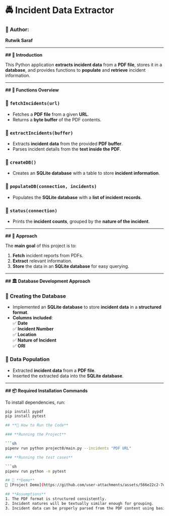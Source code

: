 # 🚔 Incident Data Extractor

### 👤 **Author:**  
**Rutwik Saraf**

---

**## 📌 Introduction**

This Python application **extracts incident data** from a **PDF file**, stores it in a **database**, and provides functions to **populate** and **retrieve** incident information.

---

**## 📜 Functions Overview**

### 🔹 `fetchIncidents(url)`
- Fetches a **PDF file** from a given **URL**.
- Returns a **byte buffer** of the PDF contents.

### 🔹 `extractIncidents(buffer)`
- Extracts **incident data** from the provided **PDF buffer**.
- Parses incident details from the **text inside the PDF**.

### 🔹 `createDB()`
- Creates an **SQLite database** with a table to store **incident information**.

### 🔹 `populateDB(connection, incidents)`
- Populates the **SQLite database** with a **list of incident records**.

### 🔹 `status(connection)`
- Prints the **incident counts**, grouped by the **nature of the incident**.

---

**## 🚀 Approach**

The **main goal** of this project is to:
1. **Fetch** incident reports from PDFs.
2. **Extract** relevant information.
3. **Store** the data in an **SQLite database** for easy querying.

---

**## 🏛 Database Development Approach**

### 🔹 **Creating the Database**
- Implemented an **SQLite database** to store **incident data** in a **structured format**.
- **Columns included**:  
  ✅ **Date**  
  ✅ **Incident Number**  
  ✅ **Location**  
  ✅ **Nature of Incident**  
  ✅ **ORI**

### 🔹 **Data Population**
- Extracted **incident data** from a **PDF file**.
- Inserted the extracted data into the **SQLite database**.

---

**## 📦 Required Installation Commands**

To install dependencies, run:

```sh
pip install pypdf
pip install pytest

## **🎯 How to Run the Code**

### **Running the Project**

```sh
pipenv run python project0/main.py --incidents "PDF URL"

### **Running the test cases**

```sh
pipenv run python -m pytest

## 🎥 **Demo**
🔗 [Project Demo](https://github.com/user-attachments/assets/566e22c2-7d8e-4ad0-ac62-a8ae404f012d) 

## **Assumptions**
1. The PDF format is structured consistently.
2. Incident natures will be textually similar enough for grouping.
3. Incident data can be properly parsed from the PDF content using basic string operations.
